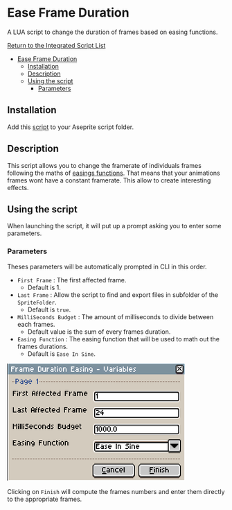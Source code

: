 # Ease Frame Duration

A LUA script to change the duration of frames based on easing functions.

[Return to the Integrated Script List](../README.md#integrated-scripts)

- [Ease Frame Duration](#ease-frame-duration)
	- [Installation](#installation)
	- [Description](#description)
	- [Using the script](#using-the-script)
		- [Parameters](#parameters)

## Installation

Add this [script](../scripts/EaseFrameDuration.lua) to your Aseprite script folder.

## Description

This script allows you to change the framerate of individuals frames following the maths of [easings functions](https://easings.net/). That means that your animations frames wont have a constant framerate. This allow to create interesting effects.

## Using the script

When launching the script, it will put up a prompt asking you to enter some parameters.

### Parameters

Theses parameters will be automatically prompted in CLI in this order.

- `First Frame` : The first affected frame.
  - Default is 1.
- `Last Frame` : Allow the script to find and export files in subfolder of the `SpriteFolder`.
  - Default is `true`.
- `MilliSeconds Budget` : The amount of milliseconds to divide between each frames.
  - Default value is the sum of every frames duration.
- `Easing Function` : The easing function that will be used to math out the frames durations.
  - Default is `Ease In Sine`.

![Parameters](images/frame_duration_easing_parameters.png)

Clicking on `Finish` will compute the frames numbers and enter them directly to the appropriate frames.
